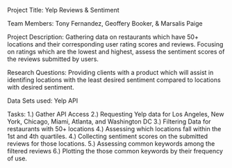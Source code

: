 
Project Title: Yelp Reviews & Sentiment
    
Team Members: Tony Fernandez, Geoffery Booker, & Marsalis Paige
    
Project Description: Gathering data on restaurants which have 50+ locations and their corresponding user rating scores and reviews.
    Focusing on ratings which are the lowest and highest, assess the sentiment scores of the reviews submitted by users.
    
Research Questions: Providing clients with a product which will assist in identifing locations with the least desired sentiment compared to locations with desired sentiment.

Data Sets used: Yelp API
    
Tasks:
    1.) Gather API Access
    2.) Requesting Yelp data for Los Angeles, New York, Chicago, Miami, Atlanta, and Washington DC
    3.) Filtering Data for restaurants with 50+ locations 
    4.) Assessing which locations fall within the 1st and 4th quartiles.
    4.) Collecting sentiment scores on the submitted reviews for those locations.
    5.) Assessing common keywords among the filtered reviews
    6.) Plotting the those common keywords by their frequency of use.
